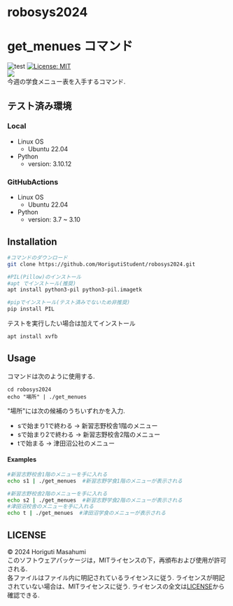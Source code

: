 # robosys2024

# get_menues コマンド
![test](https://github.com/HorigutiStudent/robosys2024/actions/workflows/test.yml/badge.svg)
[![License: MIT](https://img.shields.io/badge/License-MIT-yellow.svg)](https://opensource.org/licenses/MIT) \
<img src="https://img.shields.io/badge/-Python-F9DC3E.svg?logo=python&style=flat"> \
 今週の学食メニュー表を入手するコマンド.
## テスト済み環境
### Local
- Linux OS
    - Ubuntu 22.04
- Python
    - version:  3.10.12    
### GitHubActions
- Linux OS
    - Ubuntu 22.04
- Python 
    - version: 3.7 ~ 3.10
## Installation
```sh
#コマンドのダウンロード
git clone https://github.com/HorigutiStudent/robosys2024.git

#PIL(Pillow)のインストール
#apt でインストール(推奨)
apt install python3-pil python3-pil.imagetk

#pipでインストール(テスト済みでないため非推奨)
pip install PIL
```
テストを実行したい場合は加えてインストール
```sh
apt install xvfb
```

## Usage
コマンドは次のように使用する.
```
cd robosys2024
echo "場所" | ./get_menues
```
"場所"には次の候補のうちいずれかを入力.
- sで始まり1で終わる -> 新習志野校舎1階のメニュー
- sで始まり2で終わる -> 新習志野校舎2階のメニュー
- tで始まる         -> 津田沼公社のメニュー
#### Examples
```sh
#新習志野校舎1階のメニューを手に入れる
echo s1 | ./get_menues  #新習志野学食1階のメニューが表示される

#新習志野校舎2階のメニューを手に入れる
echo s2 | ./get_menues  #新習志野学食2階のメニューが表示される
#津田沼校舎のメニューを手に入れる
echo t | ./get_menues  #津田沼学食のメニューが表示される
```
  
## LICENSE
© 2024 Horiguti Masahumi \
このソフトウェアパッケージは，MITライセンスの下，再頒布および使用が許可される. \
各ファイルはファイル内に明記されているライセンスに従う. ライセンスが明記されていない場合は、MITライセンスに従う. ライセンスの全文は[LICENSE](https://github.com/HorigutiStudent/robosys2024?tab=MIT-1-ov-file)から確認できる.

